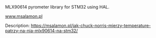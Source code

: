 MLX90614 pyrometer library for STM32 using HAL.

www.msalamon.pl

Description: 
https://msalamon.pl/jak-chuck-norris-mierzy-temperature-patrzy-na-nia-mlx90614-na-stm32/